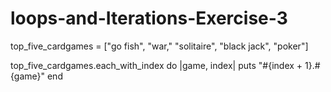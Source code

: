 loops-and-Iterations-Exercise-3
===============================
top_five_cardgames = ["go fish", 
											"war," 
											"solitaire",
										  "black jack", 
										  "poker"]

top_five_cardgames.each_with_index do |game, index|
	puts "#{index + 1}.#{game}"
end
